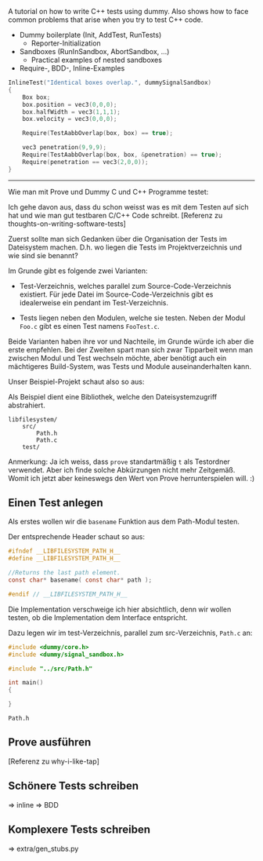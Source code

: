 <!-- 
.. title: Writing C/C++ tests with dummy
.. slug: writing-cc-tests-with-dummy
.. date: 05/30/2014 10:28:56 PM UTC+02:00
.. tags: testing
.. link: 
.. description: A tutorial on how to write C++ tests using dummy.
.. type: text
-->

A tutorial on how to write C++ tests using dummy.
Also shows how to face common problems that arise when you try to test C++ code.

- Dummy boilerplate (Init, AddTest, RunTests)
  - Reporter-Initialization
- Sandboxes (RunInSandbox, AbortSandbox, ...)
  - Practical examples of nested sandboxes
- Require-, BDD-, Inline-Examples

```cpp
InlineTest("Identical boxes overlap.", dummySignalSandbox)
{
    Box box;
    box.position = vec3(0,0,0);
    box.halfWidth = vec3(1,1,1);
    box.velocity = vec3(0,0,0);

    Require(TestAabbOverlap(box, box) == true);

    vec3 penetration(9,9,9);
    Require(TestAabbOverlap(box, box, &penetration) == true);
    Require(penetration == vec3(2,0,0));
}
```

----

Wie man mit Prove und Dummy C und C++ Programme testet:

Ich gehe davon aus, dass du schon weisst was es mit dem Testen auf sich hat
und wie man gut testbaren C/C++ Code schreibt.
[Referenz zu thoughts-on-writing-software-tests]

Zuerst sollte man sich Gedanken über die Organisation der Tests im Dateisystem machen.
D.h. wo liegen die Tests im Projektverzeichnis und wie sind sie benannt?

Im Grunde gibt es folgende zwei Varianten:

- Test-Verzeichnis, welches parallel zum Source-Code-Verzeichnis existiert.
  Für jede Datei im Source-Code-Verzeichnis gibt es idealerweise ein pendant im Test-Verzeichnis.

- Tests liegen neben den Modulen, welche sie testen.
  Neben der Modul `Foo.c` gibt es einen Test namens `FooTest.c`.

Beide Varianten haben ihre vor und Nachteile, im Grunde würde ich aber die erste empfehlen.
Bei der Zweiten spart man sich zwar Tipparbeit wenn man zwischen Modul und Test wechseln möchte,
aber benötigt auch ein mächtigeres Build-System, was Tests und Module auseinanderhalten kann.

Unser Beispiel-Projekt schaut also so aus:


Als Beispiel dient eine Bibliothek, welche den Dateisystemzugriff abstrahiert.

    libfilesystem/
        src/
            Path.h
            Path.c
        test/

Anmerkung:
Ja ich weiss, dass `prove` standartmäßig `t` als Testordner verwendet.
Aber ich finde solche Abkürzungen nicht mehr Zeitgemäß.
Womit ich jetzt aber keineswegs den Wert von Prove herrunterspielen will. :)


## Einen Test anlegen

Als erstes wollen wir die `basename` Funktion aus dem Path-Modul testen.

Der entsprechende Header schaut so aus:

```c
#ifndef __LIBFILESYSTEM_PATH_H__
#define __LIBFILESYSTEM_PATH_H__

//Returns the last path element.
const char* basename( const char* path );

#endif // __LIBFILESYSTEM_PATH_H__
```

Die Implementation verschweige ich hier absichtlich,
denn wir wollen testen, ob die Implementation dem Interface entspricht.

Dazu legen wir im test-Verzeichnis, parallel zum src-Verzeichnis, `Path.c` an:

```c
#include <dummy/core.h>
#include <dummy/signal_sandbox.h>

#include "../src/Path.h"

int main()
{

}
```

`Path.h`
## Prove ausführen
[Referenz zu why-i-like-tap]
## Schönere Tests schreiben
=> inline
=> BDD
## Komplexere Tests schreiben
=> extra/gen_stubs.py

